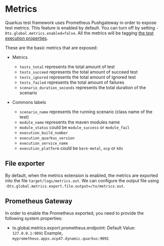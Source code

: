 # Metrics

Quarkus test framework uses Prometheus Pushgateway in order to expose test metrics. This feature is enabled by default. 
You can turn off by setting `-Dts.global.metrics.enabled=false`. 
All the metrics will be tagging [the test execution properties](Execution.md).

These are the basic metrics that are exposed:

- Metrics
   - `tests_total` represents the total amount of test
   - `tests_succeed` represents the total amount of succeed test
   - `tests_ignored` represents the total amount of ignored test
   - `tests_failed` represents the total amount of failures
   - `scenario_duration_seconds` represents the total duration of the scenario

- Commons labels
   - `scenario_name` represents the running scenario (class name of the test)
   - `module_name` represents the maven modules name
   - `module_status` could be `module_success` or `module_fail`
   - `execution_build_number`
   - `execution_quarkus_version`
   - `execution_service_name`
   - `execution_platform` could be `bare-metal`, `ocp` or `k8s` 

## File exporter

By default, when the metrics extension is enabled, the metrics are exported into the file `target/logs/metrics.out`. We can
configure the output file using `-Dts.global.metrics.export.file.output=/to/metrics.out`.

## Prometheus Gateway

In order to enable the Prometheus exported, you need to provide the following system properties:
- ts.global.metrics.export.prometheus.endpoint:
        Default Value: `127.0.0.1:9091` 
        Example, `myprometheus.apps.ocp47.dynamic.quarkus:9091`
